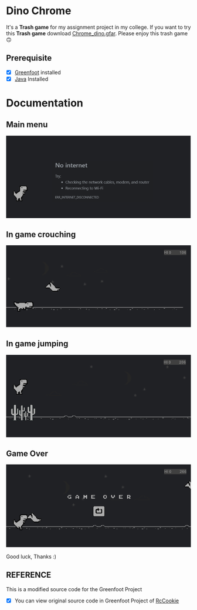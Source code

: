 # Dino Chrome

It's a **Trash game** for my assignment project in my college. If you want to try this **Trash game** download [Chrome_dino.gfar](https://github.com/Pureism/Chrome_dino/blob/master/Chrome_dino.gfar "Greenfoot execute file"). Please enjoy this trash game 🙃

## Prerequisite

- [x] [Greenfoot](https://www.greenfoot.org/download "Greenfoot") installed
- [x] [Java](https://www.java.com/en/download/) Installed

# Documentation

## Main menu
![Mainmenu](https://github.com/Pureism/Chrome_dino/blob/master/images/Screenshot.png)

## In game crouching
![In game crouching](https://github.com/Pureism/Chrome_dino/blob/master/images/Screenshot1.png)

## In game jumping
![In game jumping](https://github.com/Pureism/Chrome_dino/blob/master/images/Screenshot3.png)

## Game Over
![In game jumping](https://github.com/Pureism/Chrome_dino/blob/master/images/Screenshot4.png)

Good luck, Thanks :)

## REFERENCE

This is a modified source code for the Greenfoot Project

- [x] You can view original source code in Greenfoot Project of [RcCookie](https://www.greenfoot.org/scenarios/23252)
